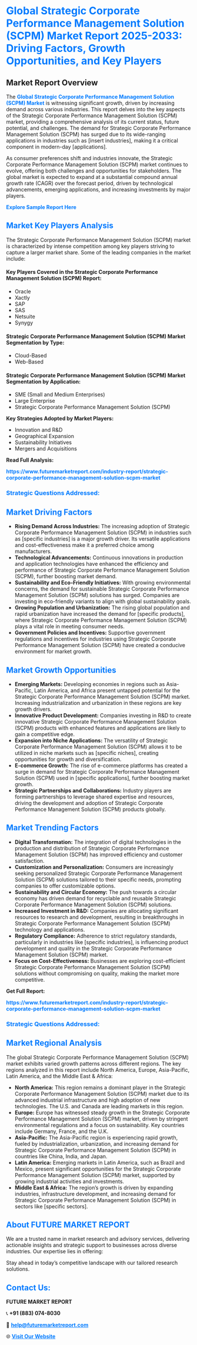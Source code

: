 <h1 style="color: #007BFF;">Global Strategic Corporate Performance Management Solution (SCPM) Market Report 2025-2033: Driving Factors, Growth Opportunities, and Key Players</h1>

<section id="overview">
<h2>Market Report Overview</h2>
<p>The <a href="https://www.futuremarketreport.com/industry-report/strategic-corporate-performance-management-solution-scpm-market" style="color: #007BFF; text-decoration: none;"><strong>Global Strategic Corporate Performance Management Solution (SCPM) Market</strong></a> is witnessing significant growth, driven by increasing demand across various industries. This report delves into the key aspects of the Strategic Corporate Performance Management Solution (SCPM) market, providing a comprehensive analysis of its current status, future potential, and challenges. The demand for Strategic Corporate Performance Management Solution (SCPM) has surged due to its wide-ranging applications in industries such as [insert industries], making it a critical component in modern-day [applications].</p>
<p>As consumer preferences shift and industries innovate, the Strategic Corporate Performance Management Solution (SCPM) market continues to evolve, offering both challenges and opportunities for stakeholders. The global market is expected to expand at a substantial compound annual growth rate (CAGR) over the forecast period, driven by technological advancements, emerging applications, and increasing investments by major players.</p>
</section>

<section id="overview">
<p><a href="https://www.futuremarketreport.com/request-sample/reportId=112050" style="color: #007BFF; text-decoration: none;"><strong>Explore Sample Report Here</strong></a></p>
</section>

<section id="key-players">
<h2 style="color: #007BFF;">Market Key Players Analysis</h2>
<p>The Strategic Corporate Performance Management Solution (SCPM) market is characterized by intense competition among key players striving to capture a larger market share. Some of the leading companies in the market include:</p>
<h4>Key Players Covered in the Strategic Corporate Performance Management Solution (SCPM) Report:</h4>
<ul><li>Oracle</li><li>Xactly</li><li>SAP</li><li>SAS</li><li>Netsuite</li><li>Synygy</li></ul>
<h4>Strategic Corporate Performance Management Solution (SCPM) Market Segmentation by Type:</h4>
<ul><li>Cloud-Based</li><li>Web-Based</li></ul>

<h4>Strategic Corporate Performance Management Solution (SCPM) Market Segmentation by Application:</h4>
<ul><li>SME (Small and Medium Enterprises)</li><li>Large Enterprise</li><li>Strategic Corporate Performance Management Solution (SCPM)</li></ul>
<p><strong>Key Strategies Adopted by Market Players:</strong></p>
<ul>
<li>Innovation and R&D</li>
<li>Geographical Expansion</li>
<li>Sustainability Initiatives</li>
<li>Mergers and Acquisitions</li>
</ul>
</section>

<section>
<p><strong>Read Full Analysis: </strong></p><a href="https://www.futuremarketreport.com/industry-report/strategic-corporate-performance-management-solution-scpm-market" style="color: #007BFF; text-decoration: none;"><strong>https://www.futuremarketreport.com/industry-report/strategic-corporate-performance-management-solution-scpm-market</strong></a>
<h3 style="color: #007BFF;">Strategic Questions Addressed:</h3>
</section>

<section id="driving-factors">
<h2 style="color: #007BFF;">Market Driving Factors</h2>
<ul>
<li><strong>Rising Demand Across Industries:</strong> The increasing adoption of Strategic Corporate Performance Management Solution (SCPM) in industries such as [specific industries] is a major growth driver. Its versatile applications and cost-effectiveness make it a preferred choice among manufacturers.</li>
<li><strong>Technological Advancements:</strong> Continuous innovations in production and application technologies have enhanced the efficiency and performance of Strategic Corporate Performance Management Solution (SCPM), further boosting market demand.</li>
<li><strong>Sustainability and Eco-Friendly Initiatives:</strong> With growing environmental concerns, the demand for sustainable Strategic Corporate Performance Management Solution (SCPM) solutions has surged. Companies are investing in eco-friendly variants to align with global sustainability goals.</li>
<li><strong>Growing Population and Urbanization:</strong> The rising global population and rapid urbanization have increased the demand for [specific products], where Strategic Corporate Performance Management Solution (SCPM) plays a vital role in meeting consumer needs.</li>
<li><strong>Government Policies and Incentives:</strong> Supportive government regulations and incentives for industries using Strategic Corporate Performance Management Solution (SCPM) have created a conducive environment for market growth.</li>
</ul>
</section>

<section id="growth-opportunities">
<h2 style="color: #007BFF;">Market Growth Opportunities</h2>
<ul>
<li><strong>Emerging Markets:</strong> Developing economies in regions such as Asia-Pacific, Latin America, and Africa present untapped potential for the Strategic Corporate Performance Management Solution (SCPM) market. Increasing industrialization and urbanization in these regions are key growth drivers.</li>
<li><strong>Innovative Product Development:</strong> Companies investing in R&D to create innovative Strategic Corporate Performance Management Solution (SCPM) products with enhanced features and applications are likely to gain a competitive edge.</li>
<li><strong>Expansion into Niche Applications:</strong> The versatility of Strategic Corporate Performance Management Solution (SCPM) allows it to be utilized in niche markets such as [specific niches], creating opportunities for growth and diversification.</li>
<li><strong>E-commerce Growth:</strong> The rise of e-commerce platforms has created a surge in demand for Strategic Corporate Performance Management Solution (SCPM) used in [specific applications], further boosting market growth.</li>
<li><strong>Strategic Partnerships and Collaborations:</strong> Industry players are forming partnerships to leverage shared expertise and resources, driving the development and adoption of Strategic Corporate Performance Management Solution (SCPM) products globally.</li>
</ul>
</section>

<section id="trending-factors">
<h2 style="color: #007BFF;">Market Trending Factors</h2>
<ul>
<li><strong>Digital Transformation:</strong> The integration of digital technologies in the production and distribution of Strategic Corporate Performance Management Solution (SCPM) has improved efficiency and customer satisfaction.</li>
<li><strong>Customization and Personalization:</strong> Consumers are increasingly seeking personalized Strategic Corporate Performance Management Solution (SCPM) solutions tailored to their specific needs, prompting companies to offer customizable options.</li>
<li><strong>Sustainability and Circular Economy:</strong> The push towards a circular economy has driven demand for recyclable and reusable Strategic Corporate Performance Management Solution (SCPM) solutions.</li>
<li><strong>Increased Investment in R&D:</strong> Companies are allocating significant resources to research and development, resulting in breakthroughs in Strategic Corporate Performance Management Solution (SCPM) technology and applications.</li>
<li><strong>Regulatory Compliance:</strong> Adherence to strict regulatory standards, particularly in industries like [specific industries], is influencing product development and quality in the Strategic Corporate Performance Management Solution (SCPM) market.</li>
<li><strong>Focus on Cost-Effectiveness:</strong> Businesses are exploring cost-efficient Strategic Corporate Performance Management Solution (SCPM) solutions without compromising on quality, making the market more competitive.</li>
</ul>
</section>

<section>
<p><strong>Get Full Report: </strong></p><a href="https://www.futuremarketreport.com/industry-report/strategic-corporate-performance-management-solution-scpm-market" style="color: #007BFF; text-decoration: none;"><strong>https://www.futuremarketreport.com/industry-report/strategic-corporate-performance-management-solution-scpm-market</strong></a>
<h3 style="color: #007BFF;">Strategic Questions Addressed:</h3>
</section>


<section id="regional-analysis">
<h2 style="color: #007BFF;">Market Regional Analysis</h2>
<p>The global Strategic Corporate Performance Management Solution (SCPM) market exhibits varied growth patterns across different regions. The key regions analyzed in this report include North America, Europe, Asia-Pacific, Latin America, and the Middle East & Africa:</p>
<ul>
<li><strong>North America:</strong> This region remains a dominant player in the Strategic Corporate Performance Management Solution (SCPM) market due to its advanced industrial infrastructure and high adoption of new technologies. The U.S. and Canada are leading markets in this region.</li>
<li><strong>Europe:</strong> Europe has witnessed steady growth in the Strategic Corporate Performance Management Solution (SCPM) market, driven by stringent environmental regulations and a focus on sustainability. Key countries include Germany, France, and the U.K.</li>
<li><strong>Asia-Pacific:</strong> The Asia-Pacific region is experiencing rapid growth, fueled by industrialization, urbanization, and increasing demand for Strategic Corporate Performance Management Solution (SCPM) in countries like China, India, and Japan.</li>
<li><strong>Latin America:</strong> Emerging markets in Latin America, such as Brazil and Mexico, present significant opportunities for the Strategic Corporate Performance Management Solution (SCPM) market, supported by growing industrial activities and investments.</li>
<li><strong>Middle East & Africa:</strong> The region’s growth is driven by expanding industries, infrastructure development, and increasing demand for Strategic Corporate Performance Management Solution (SCPM) in sectors like [specific sectors].</li>
</ul>
</section>

<footer>
<h2 style="color: #007BFF;">About FUTURE MARKET REPORT</h2>
<p>We are a trusted name in market research and advisory services, delivering actionable insights and strategic support to businesses across diverse industries. Our expertise lies in offering:</p>

<p>Stay ahead in today’s competitive landscape with our tailored research solutions.</p>

<h2 style="color: #007BFF;">Contact Us:</h2>
<p><strong>FUTURE MARKET REPORT</strong></p>
<p>📞 <strong>+91 (883) 074-8030</strong></p>
<p>📧 <strong><a href="mailto:help@futuremarketreport.com" style="color: #007BFF;">help@futuremarketreport.com</a></strong></p>
<p>🌐 <strong><a href="https://www.futuremarketreport.com/" style="color: #007BFF;">Visit Our Website</a></strong></p>
</footer>